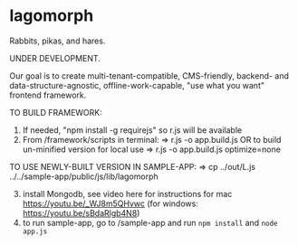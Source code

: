 # lagomorph
Rabbits, pikas, and hares.

UNDER DEVELOPMENT.

Our goal is to create  multi-tenant-compatible, CMS-friendly, backend- and data-structure-agnostic, offline-work-capable, "use what you want" frontend framework.

TO BUILD FRAMEWORK:
1) If needed, "npm install -g requirejs" so r.js will be available
2) From /framework/scripts in terminal:
=> r.js -o app.build.js 
OR to build un-minified version for local use => r.js -o app.build.js optimize=none

TO USE NEWLY-BUILT VERSION IN SAMPLE-APP:
=> cp ../out/L.js ../../sample-app/public/js/lib/lagomorph

3) install Mongodb, see video here for instructions for mac https://youtu.be/_WJ8m5QHvwc (for windows: https://youtu.be/sBdaRlgb4N8)
4) to run sample-app, go to /sample-app and run `npm install` and `node app.js`
